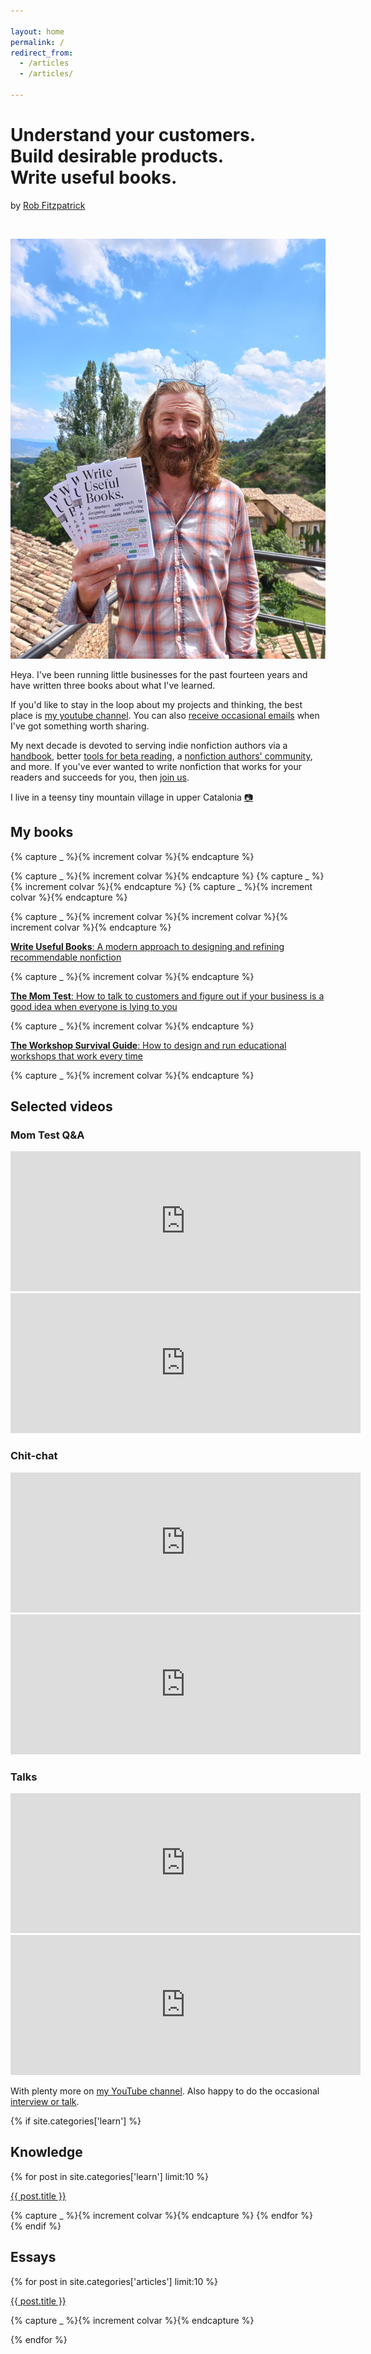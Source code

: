 ```yaml
---

layout: home
permalink: /
redirect_from:
  - /articles
  - /articles/

---
```


<h1>Understand your customers.<br/>Build desirable products.<br/>Write useful books.</h1>
by <a href="/about/">Rob Fitzpatrick</a>

<p>&nbsp;</p>

<img class='banner-img' src='img\rob-fitzpatrick-write-useful-books.jpg' />

Heya. I've been running little businesses for the past fourteen years and have written three books about what I've learned.

If you'd like to stay in the loop about my projects and thinking, the best place is [my youtube channel](https://www.youtube.com/c/robfitzpatrick). You can also [receive occasional emails](/subscribe) when I've got something worth sharing.

My next decade is devoted to serving indie nonfiction authors via a [handbook](https://geni.us/useful), better [tools for beta reading](https://helpthisbook.com), a [nonfiction authors' community](https://writeusefulbooks.com/community/), and more. If you've ever wanted to write nonfiction that works for your readers and succeeds for you, then [join us](https://writeusefulbooks.com/community/).

I live in a teensy tiny mountain village in upper Catalonia [📷](https://www.instagram.com/robfitzpatrick/)

## My books

{% capture _ %}{% increment colvar %}{% endcapture %}

<div class='row covers3d'>
  {% capture _ %}{% increment colvar %}{% endcapture %}
  <a class='cover3d col{{ colvar | modulo: 5 }}' href='http://geni.us/useful' style="background-image:url('/img/write-useful-books-cover.png')">
  </a>
  {% capture _ %}{% increment colvar %}{% endcapture %}
  <a class='cover3d col{{ colvar | modulo: 5 }}' href='http://geni.us/momtest' style="background-image:url('/img/the-mom-test-cover.png')">
  </a>
  {% capture _ %}{% increment colvar %}{% endcapture %}
  <a class='cover3d col{{ colvar | modulo: 5 }}' href='http://geni.us/workshopsurvival' style="background-image:url('/img/workshop-survival-guide-cover.png')">
  </a>
</div>

{% capture _ %}{% increment colvar %}{% increment colvar %}{% increment colvar %}{% endcapture %}

<p class="col{{ colvar | modulo: 5 }}">  
<a href="https://writeusefulbooks.com" class="book"><strong>Write Useful Books</strong>: A modern approach to designing and refining recommendable nonfiction</a>
</p>

{% capture _ %}{% increment colvar %}{% endcapture %}
<p class="col{{ colvar | modulo: 5 }}">
<a href="http://geni.us/momtest" class="book"><strong>The Mom Test</strong>: How to talk to customers and figure out if your business is a good idea when everyone is lying to you</a></p>

{% capture _ %}{% increment colvar %}{% endcapture %}

<p class="col{{ colvar | modulo: 5 }}">  
<a href="https://geni.us/workshopsurvival" class="book"><strong>The Workshop Survival Guide</strong>: How to design and run educational workshops that work every time</a>
</p>

{% capture _ %}{% increment colvar %}{% endcapture %}

## Selected videos

### Mom Test Q&A
<iframe width="560" height="224" src="https://www.youtube.com/embed/videoseries?list=PLvHabB7atz2tOjQs1OMzjaDPziat0aVry" frameborder="0" allow="accelerometer; autoplay; clipboard-write; encrypted-media; gyroscope; picture-in-picture" allowfullscreen></iframe>

<iframe width="560" height="224" src="https://www.youtube.com/embed/FrQRH2gxgWo?start=8" frameborder="0" allow="accelerometer; autoplay; clipboard-write; encrypted-media; gyroscope; picture-in-picture" allowfullscreen></iframe>

### Chit-chat

<iframe width="560" height="224" src="https://www.youtube.com/embed/gbneoAPOVvg" frameborder="0" allow="accelerometer; autoplay; clipboard-write; encrypted-media; gyroscope; picture-in-picture" allowfullscreen></iframe>

<iframe width="560" height="224" src="https://www.youtube.com/embed/_CmDj-Ry_-I" frameborder="0" allow="accelerometer; autoplay; clipboard-write; encrypted-media; gyroscope; picture-in-picture" allowfullscreen></iframe>

### Talks

<iframe width="560" height="224" src="https://www.youtube.com/embed/O_xjb7LB7VY?start=8" frameborder="0" allow="accelerometer; autoplay; clipboard-write; encrypted-media; gyroscope; picture-in-picture" allowfullscreen></iframe>

<iframe width="560" height="224" src="https://www.youtube.com/embed/FG1Fa-t4AEQ?start=24" frameborder="0" allow="accelerometer; autoplay; clipboard-write; encrypted-media; gyroscope; picture-in-picture" allowfullscreen></iframe>

With plenty more on [my YouTube channel](https://www.youtube.com/c/robfitzpatrick). Also happy to do the occasional [interview or talk](/about/#teaching).

{% if site.categories['learn'] %}

## Knowledge

{% for post in site.categories['learn'] limit:10 %}

  <p class="col{{ colvar | modulo: 5 }}">
  <a href='{{ post.url }}' class='article'>{{ post.title }}</a>
  </p>
  {% capture _ %}{% increment colvar %}{% endcapture %}
{% endfor %}
{% endif %}

## Essays

{% for post in site.categories['articles'] limit:10 %}

  <p class="col{{ colvar | modulo: 5 }}">
  <a href='{{ post.url }}' class='article'>{{ post.title }}</a>
  </p>

  {% capture _ %}{% increment colvar %}{% endcapture %}

{% endfor %}